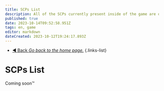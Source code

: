 ```yaml
---
title: SCPs List
description: All of the SCPs currently present inside of the game are on this page.
published: true
date: 2023-10-14T09:52:58.951Z
tags: en, game
editor: markdown
dateCreated: 2023-10-12T19:24:17.893Z
---
```


- [:arrow_backward: Back *Go back to the home page.*](/en/home)
{.links-list}
# SCPs List
Coming soon:tm: